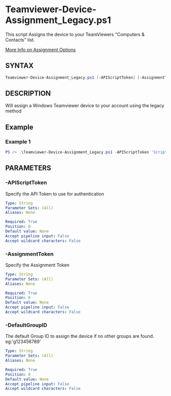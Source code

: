 # Teamviewer-Device-Assignment_Legacy.ps1
This script Assigns the device to your TeamViewers "Computers & Contacts" list.

[More Info on Assignment Options](https://www.teamviewer.com/en-us/global/support/knowledge-base/teamviewer-classic/deployment/mass-deployment-on-windows-user-guide-legacy/assignment-options-5-6-legacy/)

## SYNTAX

```powershell
Teamviewer-Device-Assignment_Legacy.ps1 [-APIScriptToken] [-AssignmentToken] [-DefaultGroupID]
```

## DESCRIPTION

Will assign a Windows Teamviewer device to your account using the legacy method

## Example

### Example 1

```powershell
PS /> .\Teamviewer-Device-Assignment_Legacy.ps1 -APIScriptToken 'ScriptToken' -AssignmentToken 'AssignmentToken' -DefaultGroupID 'g123456789'
```

## PARAMETERS

### -APIScriptToken

Specify the API Token to use for authentication

```yaml
Type: String
Parameter Sets: (All)
Aliases: None

Required: True
Position: 0
Default value: None
Accept pipeline input: False
Accept wildcard characters: False
```

### -AssignmentToken

Specify the Assignment Token

```yaml
Type: String
Parameter Sets: (All)
Aliases: None

Required: True
Position: 0
Default value: None
Accept pipeline input: False
Accept wildcard characters: False
```

### -DefaultGroupID

The default Group ID to assign the device if no other groups are found. eg:'g123456789'

```yaml
Type: String
Parameter Sets: (All)
Aliases: None

Required: True
Position: 0
Default value: None
Accept pipeline input: False
Accept wildcard characters: False
```